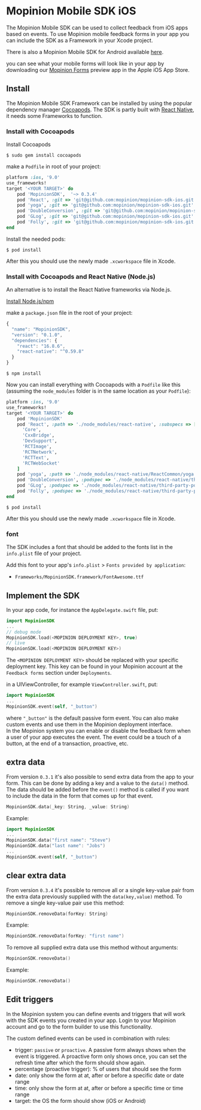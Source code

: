 # Mopinion Mobile SDK iOS

The Mopinion Mobile SDK can be used to collect feedback from iOS apps based on events.
To use Mopinion mobile feedback forms in your app you can include the SDK as a Framework in your Xcode project.

There is also a Mopinion Mobile SDK for Android available [here](https://github.com/mopinion/mopinion-sdk-android).

you can see what your mobile forms will look like in your app by downloading our [Mopinion Forms](https://itunes.apple.com/nl/app/mopinion-forms/id1376756796?l=en&mt=8) preview app in the Apple iOS App Store.

## Install

The Mopinion Mobile SDK Framework can be installed by using the popular dependency manager [Cocoapods](https://cocoapods.org).
The SDK is partly built with [React Native](https://facebook.github.io/react-native/), it needs some Frameworks to function.

### Install with Cocoapods

Install Cocoapods

`$ sudo gem install cocoapods`

make a `Podfile` in root of your project:

```ruby
platform :ios, '9.0'
use_frameworks!
target '<YOUR TARGET>' do
	pod 'MopinionSDK',  '~> 0.3.4'
	pod 'React', :git => 'git@github.com:mopinion/mopinion-sdk-ios.git'
	pod 'yoga', :git => 'git@github.com:mopinion/mopinion-sdk-ios.git'
	pod 'DoubleConversion', :git => 'git@github.com:mopinion/mopinion-sdk-ios.git'
	pod 'GLog', :git => 'git@github.com:mopinion/mopinion-sdk-ios.git'
	pod 'Folly', :git => 'git@github.com:mopinion/mopinion-sdk-ios.git'
end
```

Install the needed pods:

`$ pod install`

After this you should use the newly made `.xcworkspace` file in Xcode.

### Install with Cocoapods and React Native (Node.js)

An alternative is to install the React Native frameworks via Node.js. 

[Install Node.js/npm](https://www.npmjs.com/get-npm)

make a `package.json` file in the root of your project:

```javascript
{
  "name": "MopinionSDK",
  "version": "0.1.0",
  "dependencies": {
    "react": "16.8.6",
    "react-native": "^0.59.8"
  }
}
```

`$ npm install`

Now you can install everything with Cocoapods with a `Podfile` like this (assuming the `node_modules` folder is in the same location as your `Podfile`):

```ruby
platform :ios, '9.0'
use_frameworks!
target '<YOUR TARGET>' do
	pod 'MopinionSDK'
	pod 'React', :path => './node_modules/react-native', :subspecs => [
	  'Core',
	  'CxxBridge',
	  'DevSupport',
	  'RCTImage',
	  'RCTNetwork',
	  'RCTText',
	  'RCTWebSocket'
	]
	pod 'yoga', :path => './node_modules/react-native/ReactCommon/yoga'
	pod 'DoubleConversion', :podspec => './node_modules/react-native/third-party-podspecs/DoubleConversion.podspec'
	pod 'GLog', :podspec => './node_modules/react-native/third-party-podspecs/GLog.podspec'
	pod 'Folly', :podspec => './node_modules/react-native/third-party-podspecs/Folly.podspec'
end
```

`$ pod install`

After this you should use the newly made `.xcworkspace` file in Xcode.

### font

The SDK includes a font that should be added to the fonts list in the `info.plist` file of your project.

Add this font to your app's `info.plist` > `Fonts provided by application`:   
- `Frameworks/MopinionSDK.framework/FontAwesome.ttf`

## Implement the SDK

In your app code, for instance the `AppDelegate.swift` file, put:

```swift
import MopinionSDK
...
// debug mode
MopinionSDK.load(<MOPINION DEPLOYMENT KEY>, true)
// live
MopinionSDK.load(<MOPINION DEPLOYMENT KEY>)
```

The `<MOPINION DEPLOYMENT KEY>` should be replaced with your specific deployment key. This key can be found in your Mopinion account at the `Feedback forms` section under `Deployments`.

in a UIViewController, for example `ViewController.swift`, put:

```swift
import MopinionSDK
...
MopinionSDK.event(self, "_button")
```
where `"_button"` is the default passive form event.
You can also make custom events and use them in the Mopinion deployment interface.  
In the Mopinion system you can enable or disable the feedback form when a user of your app executes the event.
The event could be a touch of a button, at the end of a transaction, proactive, etc.

## extra data

From version `0.3.1` it's also possible to send extra data from the app to your form. 
This can be done by adding a key and a value to the `data()` method.
The data should be added before the `event()` method is called if you want to include the data in the form that comes up for that event.

```swift
MopinionSDK.data(_key: String, _value: String)
```

Example:
```swift
import MopinionSDK
...
MopinionSDK.data("first name": "Steve")
MopinionSDK.data("last name": "Jobs")
...
MopinionSDK.event(self, "_button")
```

## clear extra data

From version `0.3.4` it's possible to remove all or a single key-value pair from the extra data previously supplied with the `data(key,value)` method.
To remove a single key-value pair use this method:

```swift
MopinionSDK.removeData(forKey: String)
```
Example:

```swift
MopinionSDK.removeData(forKey: "first name")
```

To remove all supplied extra data use this method without arguments:

```swift
MopinionSDK.removeData()
```
Example:

```swift
MopinionSDK.removeData()
```

## Edit triggers

In the Mopinion system you can define events and triggers that will work with the SDK events you created in your app.
Login to your Mopinion account and go to the form builder to use this functionality.

The custom defined events can be used in combination with rules:

* trigger: `passive` or `proactive`. A passive form always shows when the event is triggered. A proactive form only shows once, you can set the refresh time after which the form should show again.  
* percentage (proactive trigger): % of users that should see the form  
* date: only show the form at at, after or before a specific date or date range  
* time: only show the form at at, after or before a specific time or time range  
* target: the OS the form should show (iOS or Android)  
